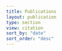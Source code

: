 ```yaml
---
title: Publications
layout: publication
type: section
view: citation
sort_by: "date"
sort_order: "desc"
---
```

